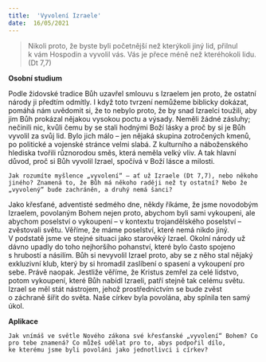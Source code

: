 ```yaml
---
title:  'Vyvolení Izraele'
date:  16/05/2021
---
```


> <p></p>
> Nikoli proto, že byste byli početnější než kterýkoli jiný lid, přilnul k vám Hospodin a vyvolil vás. Vás je přece méně než kteréhokoli lidu. (Dt 7,7)

**Osobní studium**

Podle židovské tradice Bůh uzavřel smlouvu s Izraelem jen proto, že ostatní národy ji předtím odmítly. I když toto tvrzení nemůžeme biblicky dokázat, pomáhá nám uvědomit si, že to nebylo proto, že by snad Izraelci toužili, aby jim Bůh prokázal nějakou vysokou poctu a výsady. Neměli žádné zásluhy; nečinili nic, kvůli čemu by se stali hodnými Boží lásky a proč by si je Bůh vyvolil za svůj lid. Bylo jich málo – jen nějaká skupina zotročených kmenů, po politické a vojenské stránce velmi slabá. Z kulturního a náboženského hlediska tvořili různorodou směs, která neměla velký vliv. A tak hlavní důvod, proč si Bůh vyvolil Izrael, spočívá v Boží lásce a milosti.

`Jak rozumíte myšlence „vyvolení“ – ať už Izraele (Dt 7,7), nebo někoho jiného? Znamená to, že Bůh má někoho raději než ty ostatní? Nebo že „vyvolený“ bude zachráněn, a druhý nemá šanci?`

Jako křesťané, adventisté sedmého dne, někdy říkáme, že jsme novodobým Izra­elem, povolaným Bohem nejen proto, abychom byli sami vykoupeni, ale abychom poselství o vykoupení – v kontextu trojandělského poselství – zvěstovali světu. Věříme, že máme poselství, které nemá nikdo jiný. V podstatě jsme ve stejné situaci jako starověký Izrael. Okolní národy už dávno upadly do toho nejhoršího pohanství, které bylo často spojeno s hrubostí a násilím. Bůh si nevyvolil Izrael proto, aby se z něho stal nějaký exkluzivní klub, který by si hromadil zaslíbení o spasení a vykoupení pro sebe. Právě naopak. Jestliže věříme, že Kristus zemřel za celé lidstvo, potom vykoupení, které Bůh nabídl Izraeli, patří stejně tak celému světu. Izrael se měl stát nástrojem, jehož prostřednictvím se bude zvěst o záchraně šířit do světa. Naše církev byla povolána, aby splnila ten samý úkol.

**Aplikace**

`Jak vnímáš ve světle Nového zákona své křesťanské „vyvolení“ Bohem? Co pro tebe znamená? Co můžeš udělat pro to, abys podpořil dílo, ke kterému jsme byli povoláni jako jednotlivci i církev?`